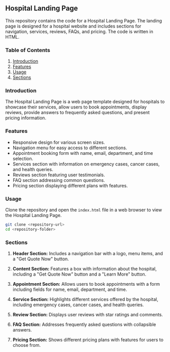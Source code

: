 ## Hospital Landing Page

This repository contains the code for a Hospital Landing Page. The landing page is designed for a hospital website and includes sections for navigation, services, reviews, FAQs, and pricing. The code is written in HTML.

### Table of Contents

1. [Introduction](#introduction)
2. [Features](#features)
3. [Usage](#usage)
4. [Sections](#sections)

### Introduction

The Hospital Landing Page is a web page template designed for hospitals to showcase their services, allow users to book appointments, display reviews, provide answers to frequently asked questions, and present pricing information.

### Features

- Responsive design for various screen sizes.
- Navigation menu for easy access to different sections.
- Appointment booking form with name, email, department, and time selection.
- Services section with information on emergency cases, cancer cases, and health queries.
- Reviews section featuring user testimonials.
- FAQ section addressing common questions.
- Pricing section displaying different plans with features.

### Usage

Clone the repository and open the `index.html` file in a web browser to view the Hospital Landing Page.

```bash
git clone <repository-url>
cd <repository-folder>
```

### Sections

1. **Header Section:** Includes a navigation bar with a logo, menu items, and a "Get Quote Now" button.

2. **Content Section:** Features a box with information about the hospital, including a "Get Quote Now" button and a "Learn More" button.

3. **Appointment Section:** Allows users to book appointments with a form including fields for name, email, department, and time.

4. **Service Section:** Highlights different services offered by the hospital, including emergency cases, cancer cases, and health queries.

5. **Review Section:** Displays user reviews with star ratings and comments.

6. **FAQ Section:** Addresses frequently asked questions with collapsible answers.

7. **Pricing Section:** Shows different pricing plans with features for users to choose from.

